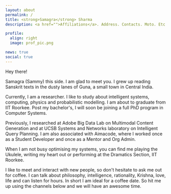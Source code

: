 ```yaml
---
layout: about
permalink: /
title: <strong>Samagra</strong> Sharma
description: <a href="">Affiliations</a>. Address. Contacts. Moto. Etc.

profile:
  align: right
  image: prof_pic.png

news: true
social: true
---
```




Hey there!

Samagra (Sammy) this side. I am glad to meet you. I grew up reading Sanskrit texts in the dusty lanes of Guna, a small town in Central India.

Currently, I am a researcher. I like to study about intelligent systems, computing, physics and probabilistic modelling. I am about to graduate from IIT Roorkee. Post my bachelor's, I will soon be joining a full PhD program in Computer Systems.

Previously, I researched at Adobe Big Data Lab on Multimodal Content Generation and at UCSB Systems and Networks laboratory on Intelligent Query Planning. I am also associated with Aimacode, where I worked once as a Student Developer and once as a Mentor and Org Admin.

When I am not busy optimising my systems, you can find me playing the Ukulele, writing my heart out or performing at the Dramatics Section, IIT Roorkee.

I like to meet and interact with new people, so don't hesitate to ask me out for coffee. I can talk about philosophy, intelligence, rationality, Krishna, love, life and can listen for hours. In short I am ideal for a coffee date. So hit me up using the channels below and we will have an awesome time.   